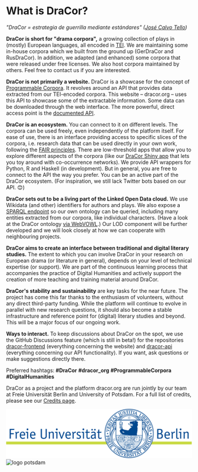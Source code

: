 # What is DraCor?

*"DraCor = estrategia de guerrilla mediante estándares" ([José Calvo Tello](https://twitter.com/eumanismo/status/1218066125969412096))*

**DraCor is short for "drama corpora",** a growing collection of plays in (mostly) European languages, all encoded in [TEI](https://en.wikipedia.org/wiki/Text_Encoding_Initiative). We are maintaining some in-house corpora which we built from the ground up (GerDraCor and RusDraCor). In addition, we adapted (and enhanced) some corpora that were released under free licenses. We also host corpora maintained by others. Feel free to contact us if you are interested.

**DraCor is not primarily a website.** DraCor is a showcase for the concept of
[Programmable Corpora](https://doi.org/10.5281/zenodo.4284002). It revolves
around an API that provides data extracted from our TEI-encoded corpora.
This website – dracor.org – uses this API to showcase some of the extractable
information. Some data can be downloaded through the web interface. The more
powerful, direct access point is the [documented API](api).

**DraCor is an ecosystem.** You can connect to it on different levels. The corpora can be used freely, even independently of the platform itself. For ease of use, there is an interface providing access to specific slices of the corpora, i.e. research data that can be used directly in your own work, following the [FAIR principles](https://www.go-fair.org/fair-principles/). There are low-threshold apps that allow you to explore different aspects of the corpora (like our [DraCor Shiny app](https://shiny.dracor.org/) that lets you toy around with co-occurrence networks). We provide API wrappers for Python, R and Haskell (in development). But in general, you are free to connect to the API the way you prefer. You can be an active part of the DraCor ecosystem. (For inspiration, we still lack Twitter bots based on our API. 😊)

**DraCor sets out to be a living part of the Linked Open Data cloud.** We use Wikidata (and other) identifiers for authors and plays. We also expose a [SPARQL endpoint](https://dracor.org/sparql) so our own ontology can be queried, including many entities extracted from our corpora, like individual characters. (Have a look at the DraCor ontology [via WebVOWL](https://vowl.acdh.oeaw.ac.at/#iri=https://raw.githubusercontent.com/dracor-org/dracor-schema/ontology/ontology/dracor-ontology.xml).) Our LOD component will be further developed and we will look closely at how we can cooperate with neighbouring projects.

**DraCor aims to create an interface between traditional and digital literary studies.** The extent to which you can involve DraCor in your research on European drama (or literature in general), depends on your level of technical expertise (or support). We are part of the continuous learning process that accompanies the practice of Digital Humanities and actively support the creation of more teaching and training material around DraCor.

**DraCor's stability and sustainability** are key tasks for the near future. The project has come this far thanks to the enthusiasm of volunteers, without any direct third-party funding. While the platform will continue to evolve in parallel with new research questions, it should also become a stable infrastructure and reference point for (digital) literary studies and beyond. This will be a major focus of our ongoing work.

**Ways to interact.** To keep discussions about DraCor on the spot, we use the GitHub Discussions feature (which is still in beta!) for the repositories [dracor-frontend](https://github.com/dracor-org/dracor-frontend/discussions) (everything concerning the website) and [dracor-api](https://github.com/dracor-org/dracor-api/discussions) (everything concerning our API functionality). If you want, ask questions or make suggestions directly there.

Preferred hashtags: **#DraCor** **#dracor_org** **#ProgrammableCorpora** **#DigitalHumanities**

DraCor as a project and the platform dracor.org are run jointly by our team at Freie Universität Berlin and University of Potsdam. For a full list of credits, please see our [Credits page](credits).

![logo fu berlin](../img/fu-berlin.svg "Free University of Berlin")
![logo potsdam](../img/uni-potsdam.svg "University of Potsdam")
